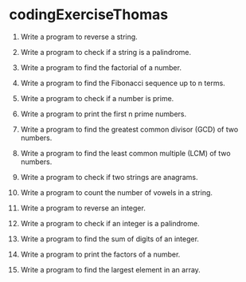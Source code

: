 # codingExerciseThomas

1. Write a program to reverse a string. 

2. Write a program to check if a string is a palindrome.

3. Write a program to find the factorial of a number.

4. Write a program to find the Fibonacci sequence up to n terms.

5. Write a program to check if a number is prime.

6. Write a program to print the first n prime numbers.

7. Write a program to find the greatest common divisor (GCD) of two numbers.

8. Write a program to find the least common multiple (LCM) of two numbers.

9. Write a program to check if two strings are anagrams.

10. Write a program to count the number of vowels in a string.

11. Write a program to reverse an integer.

12. Write a program to check if an integer is a palindrome.  

13. Write a program to find the sum of digits of an integer. 

14. Write a program to print the factors of a number.  

15. Write a program to find the largest element in an array.